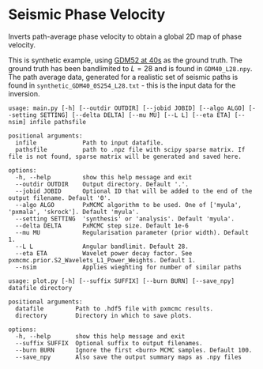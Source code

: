 # Seismic Phase Velocity

Inverts path-average phase velocity to obtain a global 2D map of phase velocity.

This is synthetic example, using [GDM52 at 40s](https://onlinelibrary.wiley.com/doi/10.1111/j.1365-246X.2011.05225.x) as the ground truth.
The ground truth has been bandlimited to $L=28$ and is found in `GDM40_L28.npy`.
The path average data, generated for a realistic set of seismic paths is found in `synthetic_GDM40_0S254_L28.txt` - this is the input data for the inversion.

```text
usage: main.py [-h] [--outdir OUTDIR] [--jobid JOBID] [--algo ALGO] [--setting SETTING] [--delta DELTA] [--mu MU] [--L L] [--eta ETA] [--nsim] infile pathsfile

positional arguments:
  infile             Path to input datafile.
  pathsfile          path to .npz file with scipy sparse matrix. If file is not found, sparse matrix will be generated and saved here.

options:
  -h, --help         show this help message and exit
  --outdir OUTDIR    Output directory. Default '.'.
  --jobid JOBID      Optional ID that will be added to the end of the output filename. Default '0'.
  --algo ALGO        PxMCMC algorithm to be used. One of ['myula', 'pxmala', 'skrock']. Default 'myula'.
  --setting SETTING  'synthesis' or 'analysis'. Default 'myula'.
  --delta DELTA      PxMCMC step size. Default 1e-6
  --mu MU            Regularisation parameter (prior width). Default 1.
  --L L              Angular bandlimit. Default 28.
  --eta ETA          Wavelet power decay factor. See pxmcmc.prior.S2_Wavelets_L1_Power_Weights. Default 1.
  --nsim             Applies wieghting for number of similar paths
```

```text
usage: plot.py [-h] [--suffix SUFFIX] [--burn BURN] [--save_npy] datafile directory

positional arguments:
  datafile         Path to .hdf5 file with pxmcmc results.
  directory        Directory in which to save plots.

options:
  -h, --help       show this help message and exit
  --suffix SUFFIX  Optional suffix to output filenames.
  --burn BURN      Ignore the first <burn> MCMC samples. Default 100.
  --save_npy       Also save the output summary maps as .npy files
```
